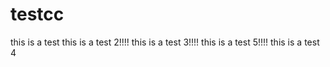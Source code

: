 # testcc
this is a test
this is a test 2!!!!
this is a test 3!!!!
this is a test 5!!!!
this is a test 4
